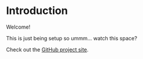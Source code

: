 # Introduction

Welcome!

This is just being setup so ummm... watch this space?

Check out the [GitHub project site](https://github.com/pomes/valiant).
